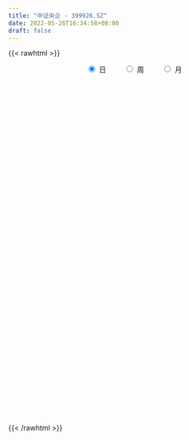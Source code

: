 ```yaml
---
title: "中证央企 - 399926.SZ"
date: 2022-05-26T16:34:58+08:00
draft: false
---
```

{{< rawhtml >}}
    <div style="text-align: center">
        <label style="padding: 1rem;"><input style="margin-right: .5rem" type="radio" name="period" value="D" checked onclick="period_change(this)">日</label>
        <label style="padding: 1rem;"><input style="margin-right: .5rem" type="radio" name="period" value="W" onclick="period_change(this)">周</label>
        <label style="padding: 1rem;"><input style="margin-right: .5rem" type="radio" name="period" value="M" onclick="period_change(this)">月</label>
    </div>
    <div id="chart" style="height: 700px;"></div> 
    <script type="text/javascript">
        const D_v = [262524224.0,255917914.0,270786932.0,260719290.0,312432414.0,366314425.0,449257968.0,411068235.0,290384275.0,252477029.0,273278946.0,300372162.0,263502737.0,265747741.0,258806956.0,221124894.0,232532186.0,277591249.0,316854218.0,310202043.0,364556472.0,369310477.0,312035122.0,313314485.0,268078000.0,458862332.0,413247933.0,434683196.0,390278798.0,371676283.0,355024451.0,336401543.0,269798619.0,230448372.0,220320278.0,257032518.0,241026993.0,246544992.0,256145874.0,289436187.0,263208317.0,260051185.0,203580274.0,218904246.0,170014455.0,170641976.0,161514568.0,166721945.0,120876131.0,147193424.0,224472298.0,257780763.0,200119705.0,191672034.0,199219386.0,193229832.0,227336849.0,205437792.0,151617468.0,156055939.0,158963097.0,159995038.0,204555728.0,183563510.0,195612215.0,188588013.0,220333549.0,227837878.0,145710269.0,114685583.0,158153510.0,117274740.0,82842561.0,141445642.0,103227763.0,118582198.0,133418197.0,86348633.0,106470195.0,114319804.0,96656558.0,89672254.0,105114079.0,64019246.0,67008229.0,63685942.0,94968234.0,93679773.0,155260258.0,118078132.0,117149045.0,132961659.0,163455637.0,153752982.0,130168177.0,206166625.0,141019100.0,137670611.0,135390316.0,129635430.0,119009399.0,93936078.0,92694495.0,85859331.0,70259644.0,128016539.0,255827920.0,183871064.0,225641292.0,171722148.0,134515260.0,135793315.0,124187728.0,99364891.0,140154671.0,116660841.0,91731332.0,112066683.0,108823968.0,88308105.0,93870848.0,104054933.0,133502009.0,116417426.0,95104952.0,133629585.0,128267443.0,96053484.0,71283919.0,79348032.0,73696381.0,75023168.0,66337534.0,86662726.0,74151960.0,68388943.0,105684477.0,109181845.0,117381216.0,97712058.0,118421455.0,86998358.0,82413150.0,103989531.0,70366376.0,72980750.0,67104221.0,76247380.0,109266119.0,97545974.0,26349434.0,114827856.0,107183959.0,79765426.0,74932196.0,86155036.0,82472284.0,69824257.0,90038502.0,96468454.0,80464123.0,66126351.0,59412531.0,91695110.0,91185725.0,67646967.0,75097728.0,59229740.0,61917009.0,58139411.0,66204837.0,55729232.0,49490854.0,77314765.0,88583670.0,89756070.0,65326042.0,94173731.0,81532656.0,92284739.0,117595769.0,80192303.0,91933287.0,82098624.0,117755703.0,120936213.0,142288814.0,87478461.0,101331979.0,81145822.0,56263862.0,54410090.0,77776788.0,67943941.0,85160912.0,79554921.0,129447655.0,147532135.0,109794270.0,83260584.0,87628603.0,58992551.0,71035560.0,64954729.0,77798165.0,82185069.0,83968396.0,106622348.0,89561792.0,83458265.0,71568443.0,78770241.0,67446162.0,123156992.0,79494052.0,71797379.0,67810847.0,55795841.0,111443581.0,69569226.0,52180244.0,46555100.0,44550013.0,44617837.0,51233424.0,40055727.0,63386060.0,62678530.0,55672692.0,77517444.0,66401238.0,48202733.0,51572836.0,52353373.0,44422087.0,40989832.0,45128068.0,52598687.0,40632235.0,40231247.0,42800456.0,37616531.0,35536064.0,41044838.0,38144290.0,39652034.0,83700884.0,69547630.0,53118454.0,59501538.0]
const D_histogram = [0.0,8.4970666667,16.4987891358,20.054713177,22.6899226113,26.9582437116,32.9145786676,33.1819826324,29.436139198,24.7180865899,21.6090222454,14.5111424709,1.2253284495,-3.6760423216,-13.7695145994,-30.8725288426,-34.3025588901,-29.9844957094,-30.5644868187,-42.7583916542,-53.2475171663,-48.5132495893,-52.3121553573,-58.7108735057,-69.4311301467,-70.0424182467,-68.5666034559,-73.0140338885,-62.3526859794,-43.5337728782,-24.277432542,-12.7162578025,-9.0765173657,-3.8045397685,7.0444777696,16.8296049434,24.1630001966,29.9919364887,36.9035310475,38.765737156,25.7792086743,15.2025649425,14.4725731701,11.2321187798,7.398691426,2.9876380273,6.6579143784,7.4474326914,6.9901024246,10.6652966804,21.4039245069,27.6468255355,29.887788288,32.7382121061,33.9303426662,34.3816231034,22.6067272283,16.2252111641,5.6916657126,-6.8002254981,-25.4722633992,-44.9298584622,-56.8903222991,-54.4247392353,-43.2784969659,-32.9820320039,-25.9710221342,-20.4027617921,-18.7308327232,-12.9159216281,-4.9379905362,0.2839110961,3.9351511898,3.9907181292,-0.1966844475,3.658192923,4.5889782433,6.3761821291,10.4247950953,14.0711211185,13.8755108934,14.7566210238,13.2616170659,12.5828777226,9.5580754647,9.1943810699,12.817647934,16.6601684971,22.9437799451,26.5935113933,26.6677799706,29.0433402931,31.4913564612,31.3703962856,31.6460610518,26.4961246974,23.8340472679,22.0893372183,20.3196813531,18.7039498282,14.0466663232,10.7659664304,7.8567733738,3.0071929598,-0.8612669225,2.1888372758,6.9385058921,11.9872772568,16.4848742333,17.6120995597,17.3121830381,14.8688542971,9.91108532,6.6801642887,4.1800517008,0.7979764001,0.0417746253,-0.3924987488,-2.1187263187,-3.5907805404,-3.8619921447,-4.6077072729,-12.9704555951,-17.697927476,-19.2773405486,-15.5515729637,-10.9729835001,-10.1892579851,-9.3863780878,-11.1790364341,-11.0805924183,-11.5136093036,-11.8248501208,-7.5516856785,-5.078816735,-3.6210553269,0.2802889205,3.7492549893,7.961378953,10.6130703034,11.0550182008,9.4241244585,8.3333719828,3.3925836855,0.928079596,-0.3212138459,-2.6097918665,-13.2339873749,-19.1275078409,-19.046085594,-27.193516635,-28.4650644249,-34.1620422829,-35.5288201083,-37.2082823347,-33.5323309924,-33.2846094358,-30.0086672011,-21.7479120152,-16.1035486144,-14.7273756421,-10.8823638562,-6.4946608646,-9.8649030044,-11.1459062584,-14.3206584021,-11.4864692055,-10.2785113792,-5.5347407791,-1.5791991708,3.3526678377,6.3481790082,8.0717977767,13.1607830637,17.9964403687,20.4491512272,21.6856255642,24.5764871863,24.8799304583,25.8455476972,18.2432130198,13.8535044565,7.6170174861,5.7203735263,9.2676390034,11.6469235123,13.441407489,15.1712654023,16.0043252192,14.320051298,10.3675869973,7.8373329245,7.9155399878,7.6677584698,7.3963014113,8.4926037541,10.855974536,14.6363762428,15.6668882374,15.8596102949,13.0802789044,11.1503005505,8.3076003429,4.4362323169,4.7764872703,4.8482019801,4.9428586677,6.5117696717,6.7528885716,4.6718070113,2.018618197,1.7837615301,0.9437020879,1.8617803139,2.7308973529,2.8935963505,0.9952386309,-0.1496686234,-3.6222763598,-6.6820781208,-8.1654305101,-9.3921034402,-9.0583696875,-9.0245280575,-8.9854446342,-8.8494039025,-6.3442241922,-4.4375212682,-2.8778992837,-5.1190127175,-9.224809042,-11.2665362394,-11.8755175182,-11.3276777952,-10.5807790645,-8.5888995124,-7.0598224772,-6.7880346533,-6.0209069285,-4.2600209311,-2.2579151779,-1.5204728645,-0.9893693462,-0.1696485748,0.6859600951,1.5749550043,5.7749638804,8.1766312701,9.6764846655,10.6383096593]
const D_fast = [0.0,10.6213333333,22.7477530864,31.3173554219,39.625045509,50.6329275372,64.8179071601,73.380806783,76.9939981481,78.4554671875,80.7486584043,77.2785642476,64.2990823385,58.478700987,44.9428500594,20.1217036055,8.1160338355,4.9379730889,-3.283139725,-26.1666424741,-49.9676472778,-57.3616920981,-74.2386367054,-95.3150732302,-123.393112408,-141.5150050697,-157.1808411428,-179.8817800476,-184.8086036333,-176.8731337517,-163.686151551,-155.3040412621,-153.9334301667,-149.6125875117,-137.0024505311,-123.0099221215,-109.6357768191,-96.3088564048,-80.1713790841,-68.6177386866,-75.1594649998,-81.935467496,-79.0473159759,-79.4797406712,-81.4634951685,-85.1276390604,-79.7928841147,-77.1415076288,-75.8513122894,-69.5097938635,-53.4201849103,-40.2655774978,-30.5526676733,-19.5176908287,-9.842974602,-0.796288389,-6.9195024571,-9.2447157302,-18.3553447536,-32.5472923388,-57.5873960897,-88.2774557682,-114.4605001799,-125.6011019249,-125.274483897,-123.2235269361,-122.7052725999,-122.2377027057,-125.2484818177,-122.6625511296,-115.9191176717,-110.6262382655,-105.9912103743,-104.9379639026,-109.1745375912,-104.40511199,-102.3270821088,-98.9458326907,-92.2910209507,-85.1269146478,-81.8536471496,-77.2833817633,-75.4629814547,-72.9960013673,-73.6312847591,-71.6963838864,-64.8687050387,-56.8611423514,-44.8415859171,-34.5434766206,-27.8022630506,-18.1658676548,-7.8450123715,-0.1233734757,8.0638065535,9.5379013734,12.8343357609,16.6119600159,19.922224489,22.9824804211,21.8368634969,21.2476552117,20.3026554986,16.2048733245,12.1210967115,15.7184102289,22.2027053182,30.2482959971,38.8671115318,44.3973617482,48.4254909861,49.6993758193,47.2193781722,45.6584982131,44.2033985505,41.0208173498,40.2750592313,39.74266117,37.4867520204,35.1170026636,33.8802930232,31.9826510767,20.3772888557,11.2253351059,4.8265868961,4.66446124,6.4998048287,4.7362158474,3.1925012228,-1.3949162321,-4.0666203209,-7.3780395321,-10.6454928795,-8.2602498568,-7.0570850971,-6.5045875206,-2.5331710432,1.873108773,8.0755774749,13.3805364011,16.5862388488,17.3113762211,18.3039667411,14.2113243652,11.9788401747,10.6492432713,7.7082172841,-6.2244750681,-16.8998724942,-21.5799716458,-36.5257818456,-44.9135957417,-59.1510841704,-69.4000670228,-80.3815998329,-85.0887312387,-93.1621620411,-97.3883866066,-94.5646094245,-92.9461331773,-95.2518041155,-94.1273832937,-91.3633455183,-97.1998134091,-101.2672932278,-108.022209972,-108.0596380767,-109.4213080952,-106.0612226899,-102.5004808744,-96.7304469064,-92.1478909838,-88.4063227712,-80.0271417183,-70.6923743211,-63.1273756558,-56.4694949277,-47.434511509,-40.9110856225,-33.4840814593,-36.5256128818,-37.4519453309,-41.7841779298,-42.250728508,-36.38655328,-31.0955378931,-25.9407020442,-20.4180277802,-15.5838866586,-13.6881477552,-15.0487153066,-15.6196361483,-13.562544088,-11.8933859886,-10.3157676942,-7.096314413,-2.018949997,5.4205457704,10.3677798244,14.5254044557,15.0161427912,15.8737395749,15.1079394531,12.3456295063,13.8800062773,15.1637714822,16.4941428366,19.6909962586,21.6203373014,20.7072074939,18.5586732288,18.7697569445,18.1656230243,19.5491463287,21.1009877059,21.9870857912,20.3375377293,19.1552133192,14.7770364928,10.0467152016,6.5220051848,2.9473063946,1.0164477254,-1.205842659,-3.4131203942,-5.4894306381,-4.5703069758,-3.7729843689,-2.9328372054,-6.4537038185,-12.8657024036,-17.7240636607,-21.3019243191,-23.5860040449,-25.4843000803,-25.6396454063,-25.8755239904,-27.3007448299,-28.0388438371,-27.3429630726,-25.9053361137,-25.5480120165,-25.2642508347,-24.486942207,-23.4598435134,-22.1771098531,-16.5333600069,-12.0875347997,-8.1685602379,-4.5471578292]
const D_slow = [0.0,2.1242666667,6.2489639506,11.2626422449,16.9351228977,23.6746838256,31.9033284925,40.1988241506,47.5578589501,53.7373805976,59.1396361589,62.7674217767,63.073753889,62.1547433086,58.7123646588,50.9942324481,42.4185927256,34.9224687983,27.2813470936,16.5917491801,3.2798698885,-8.8484425088,-21.9264813482,-36.6041997246,-53.9619822613,-71.4725868229,-88.6142376869,-106.867746159,-122.4559176539,-133.3393608735,-139.408719009,-142.5877834596,-144.856912801,-145.8080477431,-144.0469283007,-139.8395270649,-133.7987770157,-126.3007928935,-117.0749101317,-107.3834758427,-100.9386736741,-97.1380324385,-93.5198891459,-90.711859451,-88.8621865945,-88.1152770877,-86.4507984931,-84.5889403202,-82.8414147141,-80.175090544,-74.8241094172,-67.9124030334,-60.4404559613,-52.2559029348,-43.7733172683,-35.1779114924,-29.5262296853,-25.4699268943,-24.0470104662,-25.7470668407,-32.1151326905,-43.3475973061,-57.5701778808,-71.1763626897,-81.9959869311,-90.2414949321,-96.7342504657,-101.8349409137,-106.5176490945,-109.7466295015,-110.9811271356,-110.9101493615,-109.9263615641,-108.9286820318,-108.9778531437,-108.0633049129,-106.9160603521,-105.3220148198,-102.715816046,-99.1980357664,-95.729158043,-92.0400027871,-88.7245985206,-85.5788790899,-83.1893602238,-80.8907649563,-77.6863529728,-73.5213108485,-67.7853658622,-61.1369880139,-54.4700430212,-47.209207948,-39.3363688327,-31.4937697613,-23.5822544983,-16.958223324,-10.999711507,-5.4773772024,-0.3974568641,4.2785305929,7.7901971737,10.4816887813,12.4458821248,13.1976803647,12.9823636341,13.529572953,15.2641994261,18.2610187403,22.3822372986,26.7852621885,31.113307948,34.8305215223,37.3082928523,38.9783339244,40.0233468496,40.2228409497,40.233284606,40.1351599188,39.6054783391,38.707783204,37.7422851678,36.5903583496,33.3477444508,28.9232625818,24.1039274447,20.2160342038,17.4727883287,14.9254738325,12.5788793105,9.784120202,7.0139720974,4.1355697715,1.1793572413,-0.7085641783,-1.9782683621,-2.8835321938,-2.8134599637,-1.8761462163,0.1141985219,2.7674660978,5.531220648,7.8872517626,9.9705947583,10.8187406797,11.0507605787,10.9704571172,10.3180091506,7.0095123069,2.2276353466,-2.5338860518,-9.3322652106,-16.4485313168,-24.9890418875,-33.8712469146,-43.1733174983,-51.5564002463,-59.8775526053,-67.3797194056,-72.8166974094,-76.8425845629,-80.5244284735,-83.2450194375,-84.8686846537,-87.3349104048,-90.1213869694,-93.7015515699,-96.5731688712,-99.142796716,-100.5264819108,-100.9212817035,-100.0831147441,-98.496069992,-96.4781205479,-93.187924782,-88.6888146898,-83.576526883,-78.1551204919,-72.0109986954,-65.7910160808,-59.3296291565,-54.7688259016,-51.3054497874,-49.4011954159,-47.9711020343,-45.6541922835,-42.7424614054,-39.3821095331,-35.5892931826,-31.5882118778,-28.0081990533,-25.4163023039,-23.4569690728,-21.4780840759,-19.5611444584,-17.7120691056,-15.588918167,-12.874924533,-9.2158304724,-5.299108413,-1.3342058393,1.9358638868,4.7234390245,6.8003391102,7.9093971894,9.103519007,10.315569502,11.5512841689,13.1792265869,14.8674487298,16.0354004826,16.5400550319,16.9859954144,17.2219209364,17.6873660148,18.3700903531,19.0934894407,19.3422990984,19.3048819425,18.3993128526,16.7287933224,14.6874356949,12.3394098348,10.0748174129,7.8186853986,5.57232424,3.3599732644,1.7739172163,0.6645368993,-0.0549379216,-1.334691101,-3.6408933615,-6.4575274214,-9.4264068009,-12.2583262497,-14.9035210158,-17.0507458939,-18.8157015132,-20.5127101765,-22.0179369086,-23.0829421414,-23.6474209359,-24.027539152,-24.2748814886,-24.3172936323,-24.1458036085,-23.7520648574,-22.3083238873,-20.2641660698,-17.8450449034,-15.1854674886]
const D_data = [['2015-05-29', 2772.308, 2776.695, 2665.636, 2825.775],['2015-06-01', 2785.83, 2909.841, 2772.896, 2910.428],['2015-06-02', 2916.139, 2959.055, 2892.394, 2959.654],['2015-06-03', 2966.055, 2950.632, 2900.285, 2971.975],['2015-06-04', 2953.837, 2975.083, 2796.034, 2975.692],['2015-06-05', 3019.898, 3037.142, 2957.852, 3047.339],['2015-06-08', 3067.969, 3114.081, 3039.697, 3125.154],['2015-06-09', 3135.288, 3091.366, 3048.444, 3135.288],['2015-06-10', 3046.693, 3063.043, 3015.902, 3101.773],['2015-06-11', 3056.567, 3056.876, 3022.181, 3069.523],['2015-06-12', 3066.414, 3082.477, 3037.912, 3087.723],['2015-06-15', 3089.528, 3027.99, 3019.091, 3106.788],['2015-06-16', 2991.978, 2910.404, 2883.36, 3004.512],['2015-06-17', 2914.658, 2974.104, 2851.755, 2984.152],['2015-06-18', 2961.142, 2869.941, 2867.965, 2980.753],['2015-06-19', 2812.551, 2698.152, 2695.509, 2851.186],['2015-06-23', 2699.895, 2794.306, 2587.803, 2794.798],['2015-06-24', 2812.505, 2873.539, 2791.203, 2875.46],['2015-06-25', 2888.169, 2802.4, 2769.234, 2920.642],['2015-06-26', 2716.515, 2595.813, 2563.991, 2769.317],['2015-06-29', 2660.599, 2518.461, 2402.083, 2665.435],['2015-06-30', 2491.9, 2652.393, 2390.152, 2655.853],['2015-07-01', 2605.671, 2505.254, 2499.84, 2670.917],['2015-07-02', 2500.308, 2396.196, 2342.105, 2510.518],['2015-07-03', 2304.592, 2237.602, 2208.473, 2390.344],['2015-07-06', 2415.748, 2268.57, 2193.771, 2415.748],['2015-07-07', 2188.552, 2229.954, 2138.38, 2244.183],['2015-07-08', 2065.166, 2076.788, 2038.338, 2141.527],['2015-07-09', 2027.748, 2212.285, 1992.431, 2233.257],['2015-07-10', 2221.64, 2333.749, 2202.42, 2373.457],['2015-07-13', 2352.302, 2395.852, 2318.383, 2433.672],['2015-07-14', 2379.844, 2348.029, 2310.34, 2430.931],['2015-07-15', 2310.601, 2260.7, 2222.078, 2336.102],['2015-07-16', 2241.012, 2279.413, 2192.181, 2319.393],['2015-07-17', 2292.47, 2373.68, 2283.225, 2392.292],['2015-07-20', 2379.907, 2405.665, 2361.729, 2427.954],['2015-07-21', 2373.986, 2418.32, 2356.512, 2442.076],['2015-07-22', 2406.881, 2438.367, 2383.59, 2449.475],['2015-07-23', 2438.707, 2496.014, 2433.257, 2506.751],['2015-07-24', 2499.453, 2470.901, 2450.072, 2551.126],['2015-07-27', 2419.475, 2265.62, 2264.837, 2468.352],['2015-07-28', 2173.284, 2234.19, 2141.028, 2298.536],['2015-07-29', 2254.519, 2325.24, 2212.546, 2327.788],['2015-07-30', 2319.109, 2280.161, 2266.906, 2374.175],['2015-07-31', 2254.107, 2248.186, 2225.279, 2297.105],['2015-08-03', 2214.145, 2210.099, 2173.436, 2239.479],['2015-08-04', 2208.009, 2300.8, 2203.623, 2301.223],['2015-08-05', 2302.58, 2270.243, 2255.349, 2325.25],['2015-08-06', 2223.931, 2249.356, 2218.769, 2285.016],['2015-08-07', 2271.947, 2305.344, 2270.752, 2310.461],['2015-08-10', 2348.199, 2434.826, 2344.879, 2442.896],['2015-08-11', 2442.3, 2434.074, 2411.807, 2464.871],['2015-08-12', 2409.846, 2420.883, 2404.846, 2453.995],['2015-08-13', 2408.58, 2459.455, 2379.232, 2459.893],['2015-08-14', 2471.385, 2469.567, 2448.168, 2488.525],['2015-08-17', 2456.865, 2486.548, 2441.535, 2493.935],['2015-08-18', 2486.749, 2320.824, 2318.76, 2490.692],['2015-08-19', 2252.003, 2350.826, 2209.215, 2366.777],['2015-08-20', 2326.998, 2258.134, 2257.779, 2338.239],['2015-08-21', 2222.617, 2167.085, 2153.265, 2260.527],['2015-08-24', 2088.807, 1987.925, 1983.303, 2098.36],['2015-08-25', 1859.877, 1840.906, 1832.124, 1921.759],['2015-08-26', 1845.031, 1801.492, 1763.215, 1913.226],['2015-08-27', 1837.818, 1902.64, 1790.516, 1903.653],['2015-08-28', 1928.858, 1998.208, 1917.235, 2000.9],['2015-08-31', 1990.134, 2002.814, 1930.365, 2004.07],['2015-09-01', 1964.985, 1971.564, 1900.192, 1979.28],['2015-09-02', 1882.08, 1954.806, 1878.732, 1985.26],['2015-09-07', 1948.783, 1895.009, 1888.147, 1992.637],['2015-09-08', 1874.937, 1939.103, 1839.279, 1943.988],['2015-09-09', 1946.169, 1980.716, 1936.633, 1992.83],['2015-09-10', 1950.767, 1964.276, 1942.659, 1993.804],['2015-09-11', 1957.612, 1954.592, 1935.741, 1977.004],['2015-09-14', 1975.816, 1907.131, 1863.243, 1982.298],['2015-09-15', 1861.288, 1828.687, 1818.976, 1882.687],['2015-09-16', 1822.383, 1914.488, 1809.635, 1930.748],['2015-09-17', 1901.879, 1878.78, 1878.78, 1950.132],['2015-09-18', 1885.58, 1886.139, 1869.667, 1902.479],['2015-09-21', 1870.555, 1922.218, 1864.082, 1923.716],['2015-09-22', 1923.617, 1933.481, 1917.766, 1952.789],['2015-09-23', 1901.919, 1891.991, 1882.44, 1919.501],['2015-09-24', 1899.79, 1905.441, 1885.642, 1912.955],['2015-09-25', 1899.163, 1872.334, 1854.233, 1913.407],['2015-09-28', 1867.715, 1874.6, 1837.951, 1877.886],['2015-09-29', 1845.679, 1831.979, 1823.386, 1852.862],['2015-09-30', 1843.77, 1851.955, 1838.008, 1864.549],['2015-10-08', 1918.247, 1908.299, 1904.363, 1926.569],['2015-10-09', 1911.985, 1932.355, 1906.134, 1939.325],['2015-10-12', 1939.77, 1996.26, 1937.173, 2018.586],['2015-10-13', 1981.425, 2000.899, 1976.461, 2005.661],['2015-10-14', 1996.222, 1979.328, 1977.308, 2010.44],['2015-10-15', 1976.442, 2029.947, 1975.396, 2029.947],['2015-10-16', 2044.108, 2062.088, 2029.033, 2064.791],['2015-10-19', 2068.315, 2056.398, 2035.825, 2079.891],['2015-10-20', 2052.421, 2083.175, 2038.009, 2083.465],['2015-10-21', 2084.219, 2022.396, 1987.973, 2103.211],['2015-10-22', 2004.5, 2050.604, 1995.154, 2055.078],['2015-10-23', 2053.962, 2067.417, 2036.759, 2074.996],['2015-10-26', 2088.941, 2074.185, 2058.15, 2094.468],['2015-10-27', 2062.746, 2082.882, 2015.282, 2085.983],['2015-10-28', 2071.115, 2041.748, 2036.906, 2083.21],['2015-10-29', 2048.948, 2048.733, 2034.744, 2066.644],['2015-10-30', 2043.14, 2045.709, 2021.884, 2065.869],['2015-11-02', 2018.196, 2006.522, 2004.283, 2047.167],['2015-11-03', 2010.893, 1997.89, 1989.807, 2020.674],['2015-11-04', 2004.361, 2084.825, 2004.361, 2084.825],['2015-11-05', 2084.646, 2133.025, 2080.331, 2179.531],['2015-11-06', 2126.191, 2173.369, 2121.089, 2177.723],['2015-11-09', 2168.868, 2206.714, 2168.868, 2225.569],['2015-11-10', 2185.879, 2196.943, 2181.179, 2215.242],['2015-11-11', 2194.611, 2199.466, 2172.573, 2202.319],['2015-11-12', 2204.095, 2182.791, 2168.659, 2205.342],['2015-11-13', 2161.646, 2146.291, 2140.383, 2180.711],['2015-11-16', 2113.226, 2157.827, 2111.39, 2157.976],['2015-11-17', 2171.949, 2161.439, 2157.189, 2207.366],['2015-11-18', 2163.282, 2142.149, 2137.485, 2175.616],['2015-11-19', 2144.417, 2169.918, 2134.383, 2170.374],['2015-11-20', 2172.607, 2176.322, 2164.031, 2186.563],['2015-11-23', 2175.517, 2158.949, 2152.269, 2190.659],['2015-11-24', 2155.565, 2156.754, 2125.759, 2157.952],['2015-11-25', 2159.256, 2169.542, 2151.737, 2170.3],['2015-11-26', 2175.389, 2162.74, 2159.371, 2182.97],['2015-11-27', 2153.813, 2040.465, 2026.879, 2156.156],['2015-11-30', 2039.125, 2042.631, 1976.75, 2062.011],['2015-12-01', 2042.29, 2053.907, 2024.711, 2071.185],['2015-12-02', 2051.176, 2115.409, 2038.244, 2116.519],['2015-12-03', 2110.611, 2140.675, 2102.426, 2144.665],['2015-12-04', 2123.76, 2101.47, 2096.173, 2129.004],['2015-12-07', 2102.154, 2100.116, 2085.072, 2108.425],['2015-12-08', 2089.328, 2058.227, 2056.01, 2089.363],['2015-12-09', 2053.128, 2069.591, 2051.357, 2076.202],['2015-12-10', 2066.673, 2053.739, 2050.719, 2088.295],['2015-12-11', 2044.923, 2044.248, 2027.977, 2055.034],['2015-12-14', 2026.978, 2104.719, 2024.243, 2104.877],['2015-12-15', 2099.797, 2095.195, 2086.389, 2108.91],['2015-12-16', 2098.188, 2089.296, 2083.338, 2103.472],['2015-12-17', 2101.758, 2132.725, 2101.758, 2137.785],['2015-12-18', 2140.843, 2148.594, 2139.044, 2169.293],['2015-12-21', 2141.583, 2183.338, 2139.895, 2190.073],['2015-12-22', 2184.656, 2190.076, 2169.462, 2190.521],['2015-12-23', 2189.551, 2180.071, 2179.5, 2209.462],['2015-12-24', 2175.125, 2160.046, 2138.347, 2179.77],['2015-12-25', 2157.838, 2167.84, 2150.793, 2173.886],['2015-12-28', 2170.401, 2109.402, 2109.402, 2174.139],['2015-12-29', 2105.459, 2123.642, 2097.372, 2123.933],['2015-12-30', 2125.23, 2130.612, 2108.234, 2131.196],['2015-12-31', 2127.708, 2108.324, 2108.115, 2135.749],['2016-01-04', 2113.701, 1963.654, 1963.648, 2116.471],['2016-01-05', 1906.219, 1965.78, 1902.653, 1990.002],['2016-01-06', 1968.312, 2009.545, 1965.748, 2010.61],['2016-01-07', 1978.491, 1865.071, 1861.496, 1978.491],['2016-01-08', 1909.733, 1901.495, 1826.71, 1932.055],['2016-01-11', 1869.301, 1798.982, 1798.903, 1894.081],['2016-01-12', 1806.041, 1801.886, 1771.263, 1818.503],['2016-01-13', 1812.409, 1754.97, 1754.783, 1822.263],['2016-01-14', 1708.98, 1792.334, 1705.652, 1794.358],['2016-01-15', 1778.89, 1725.203, 1715.689, 1791.002],['2016-01-18', 1694.892, 1738.208, 1694.223, 1757.302],['2016-01-19', 1736.659, 1801.201, 1728.334, 1805.184],['2016-01-20', 1791.16, 1780.247, 1767.486, 1809.459],['2016-01-21', 1754.482, 1722.17, 1722.17, 1795.382],['2016-01-22', 1740.793, 1745.303, 1704.942, 1757.899],['2016-01-25', 1754.71, 1755.462, 1741.082, 1766.99],['2016-01-26', 1737.183, 1642.099, 1638.9, 1747.312],['2016-01-27', 1649.259, 1634.547, 1572.697, 1655.231],['2016-01-28', 1619.264, 1575.351, 1570.614, 1634.124],['2016-01-29', 1575.074, 1625.793, 1570.999, 1637.59],['2016-02-01', 1622.486, 1593.654, 1572.541, 1625.047],['2016-02-02', 1595.818, 1633.517, 1595.526, 1638.964],['2016-02-03', 1616.11, 1630.001, 1604.428, 1634.991],['2016-02-04', 1635.939, 1652.718, 1635.939, 1661.63],['2016-02-05', 1653.187, 1639.675, 1638.873, 1657.452],['2016-02-15', 1593.143, 1628.407, 1591.239, 1637.004],['2016-02-16', 1637.667, 1684.069, 1637.667, 1687.644],['2016-02-17', 1682.225, 1707.359, 1679.526, 1709.712],['2016-02-18', 1714.543, 1700.412, 1697.561, 1719.547],['2016-02-19', 1696.717, 1700.556, 1687.212, 1707.648],['2016-02-22', 1719.961, 1740.359, 1714.252, 1746.249],['2016-02-23', 1740.103, 1726.622, 1707.899, 1742.295],['2016-02-24', 1720.631, 1749.811, 1716.513, 1749.968],['2016-02-25', 1746.998, 1633.956, 1626.183, 1746.998],['2016-02-26', 1647.155, 1646.998, 1617.186, 1658.945],['2016-02-29', 1641.793, 1596.438, 1567.049, 1642.039],['2016-03-01', 1598.341, 1627.169, 1586.713, 1637.338],['2016-03-02', 1628.737, 1699.227, 1628.002, 1701.239],['2016-03-03', 1700.162, 1702.761, 1695.9, 1715.846],['2016-03-04', 1695.695, 1710.973, 1675.071, 1717.39],['2016-03-07', 1722.251, 1725.87, 1710.23, 1737.031],['2016-03-08', 1724.785, 1729.312, 1667.988, 1729.781],['2016-03-09', 1691.147, 1703.372, 1676.94, 1703.754],['2016-03-10', 1693.567, 1665.742, 1665.102, 1703.097],['2016-03-11', 1652.304, 1669.798, 1647.89, 1673.911],['2016-03-14', 1681.155, 1698.961, 1676.957, 1716.518],['2016-03-15', 1694.388, 1697.744, 1673.464, 1699.009],['2016-03-16', 1694.378, 1699.428, 1691.962, 1706.921],['2016-03-17', 1703.738, 1722.818, 1693.362, 1730.938],['2016-03-18', 1729.812, 1753.833, 1725.893, 1765.878],['2016-03-21', 1768.813, 1796.937, 1765.637, 1805.31],['2016-03-22', 1784.082, 1786.662, 1776.503, 1800.043],['2016-03-23', 1781.211, 1791.673, 1772.786, 1794.372],['2016-03-24', 1777.628, 1759.066, 1759.066, 1784.7],['2016-03-25', 1756.364, 1767.142, 1752.487, 1770.884],['2016-03-28', 1774.4, 1751.387, 1747.12, 1786.169],['2016-03-29', 1751.629, 1726.439, 1718.402, 1754.59],['2016-03-30', 1740.352, 1774.567, 1740.352, 1774.916],['2016-03-31', 1782.412, 1777.573, 1770.671, 1791.136],['2016-04-01', 1774.786, 1783.808, 1752.632, 1783.825],['2016-04-05', 1780.326, 1813.173, 1776.114, 1816.773],['2016-04-06', 1804.586, 1808.774, 1795.031, 1815.746],['2016-04-07', 1814.656, 1781.467, 1781.037, 1816.886],['2016-04-08', 1769.54, 1766.46, 1752.122, 1773.626],['2016-04-11', 1780.643, 1792.859, 1780.643, 1804.188],['2016-04-12', 1791.466, 1785.894, 1773.472, 1793.479],['2016-04-13', 1797.846, 1811.766, 1797.846, 1830.819],['2016-04-14', 1821.528, 1820.424, 1804.896, 1825.87],['2016-04-15', 1823.003, 1819.305, 1812.151, 1827.242],['2016-04-18', 1807.998, 1793.065, 1787.225, 1807.998],['2016-04-19', 1801.496, 1797.35, 1788.422, 1805.517],['2016-04-20', 1802.162, 1756.815, 1717.06, 1804.329],['2016-04-21', 1746.261, 1742.628, 1738.357, 1765.046],['2016-04-22', 1731.685, 1746.337, 1728.241, 1746.61],['2016-04-25', 1740.905, 1737.075, 1722.165, 1741.904],['2016-04-26', 1735.715, 1748.4, 1730.456, 1748.716],['2016-04-27', 1749.059, 1739.651, 1737.63, 1754.394],['2016-04-28', 1741.059, 1733.635, 1716.184, 1743.698],['2016-04-29', 1727.893, 1728.798, 1724.903, 1736.163],['2016-05-03', 1729.09, 1759.928, 1723.205, 1760.16],['2016-05-04', 1754.189, 1760.243, 1750.764, 1768.019],['2016-05-05', 1757.569, 1762.405, 1751.72, 1765.424],['2016-05-06', 1762.202, 1709.598, 1709.598, 1764.853],['2016-05-09', 1700.619, 1662.877, 1657.746, 1700.619],['2016-05-10', 1657.442, 1663.111, 1656.238, 1673.12],['2016-05-11', 1669.088, 1663.444, 1652.824, 1676.012],['2016-05-12', 1647.752, 1666.908, 1632.438, 1669.813],['2016-05-13', 1662.538, 1662.175, 1655.432, 1675.164],['2016-05-16', 1656.578, 1675.231, 1650.373, 1675.231],['2016-05-17', 1674.279, 1670.137, 1663.817, 1680.559],['2016-05-18', 1660.717, 1650.891, 1635.795, 1660.83],['2016-05-19', 1648.31, 1651.736, 1648.028, 1664.333],['2016-05-20', 1643.592, 1663.703, 1639.445, 1663.824],['2016-05-23', 1664.985, 1670.984, 1663.316, 1674.981],['2016-05-24', 1668.303, 1657.643, 1650.987, 1668.407],['2016-05-25', 1666.652, 1654.041, 1650.223, 1671.132],['2016-05-26', 1653.005, 1657.389, 1635.278, 1661.493],['2016-05-27', 1656.308, 1659.132, 1651.666, 1666.44],['2016-05-30', 1655.999, 1661.773, 1645.411, 1667.381],['2016-05-31', 1662.666, 1716.755, 1662.666, 1717.241],['2016-06-01', 1715.76, 1714.695, 1711.984, 1724.725],['2016-06-02', 1712.801, 1718.431, 1707.876, 1718.918],['2016-06-03', 1722.408, 1724.171, 1713.466, 1729.112]]
const W_v = [158121238.0,167788323.0,122900121.0,186941578.0,126728696.0,130636215.0,108601048.0,91732859.0,76968060.0,129191880.0,107037025.0,140777956.0,110822130.0,176238898.0,205060287.0,145719956.0,142895826.0,92799840.0,125335103.0,82362240.0,95610753.0,105805721.0,94314902.0,67489813.0,160572772.0,149574178.0,116907100.0,158505394.0,158794473.0,194648797.0,210719625.0,186371489.0,219794867.0,159106660.0,121834708.0,56506123.0,141939818.0,163249982.0,191552796.0,114647002.0,169042111.0,136519048.0,121651583.0,158239131.0,119306053.0,132576088.0,82471540.0,106860900.0,114903450.0,122483260.0,116660014.0,93578175.0,100269219.0,109346120.0,101078618.0,109197389.0,109590142.0,146956014.0,175176936.0,125734364.0,121478222.0,136277211.0,119307774.0,135699794.0,119257925.0,120929663.0,106228587.0,85836983.0,101331447.0,182366904.0,205853118.0,225147594.0,221060632.0,114746852.0,236566586.0,289121834.0,292382693.0,314891064.0,299643022.0,235079770.0,219059175.0,265773726.0,184191405.0,200198355.0,185993316.0,90127813.0,144646853.0,149019249.0,167030749.0,62119641.0,168599746.0,192163366.0,227893781.0,216244043.0,168139873.0,73100941.0,153879550.0,245948283.0,191918861.0,217791318.0,207090786.0,193242147.0,168104078.0,176660394.0,236002921.0,186577707.0,231906013.0,220242877.0,430126066.0,155554934.0,227904642.0,32254650.0,187901671.0,239252219.0,216262946.0,224010478.0,165953673.0,175048617.0,271843591.0,234606650.0,274047089.0,179143019.0,166040875.0,143163948.0,122211471.0,154068070.0,135510361.0,152145719.0,111800586.0,29354602.0,240810862.0,268823046.0,245351909.0,232467337.0,205765735.0,220046470.0,241653985.0,187135741.0,221849679.0,167054872.0,157751455.0,89560074.0,139227366.0,163404856.0,129033145.0,142789860.0,107978507.0,154211782.0,163277576.0,138704496.0,206158695.0,225703022.0,287973023.0,306901447.0,432160641.0,365708209.0,310144198.0,314325692.0,251223445.0,381513660.0,310807755.0,462885300.0,415991403.0,157502839.0,278033711.0,472686395.0,322678547.0,537567921.0,636174661.0,677191380.0,394920400.0,830134754.0,1292308637.0,1399375807.0,1212194286.0,1344541655.0,765169700.0,1243693692.0,794139045.0,1012191259.0,751923421.0,691328737.0,538871496.0,213203971.0,441543597.0,750975758.0,732779748.0,1258293234.0,1317180896.0,1283160808.0,1151657741.0,1649183383.0,1889815852.0,1466410603.0,1326677035.0,1194581104.0,1124297892.0,1560641968.0,1466170975.0,1676466453.0,1309554490.0,1137179696.0,1627294556.0,2068748542.0,1411993263.0,1290186564.0,1115758477.0,766948044.0,1073264186.0,933677880.0,902689588.0,636759440.0,618666663.0,583022433.0,512232890.0,194713417.0,188648007.0,686904731.0,768777495.0,570665718.0,723834498.0,791859743.0,559978418.0,528559863.0,569472890.0,365689034.0,444069951.0,502926237.0,314440878.0,424236763.0,430508901.0,402921687.0,385038061.0,301220229.0,370471401.0,465779198.0,555012641.0,380630214.0,439884217.0,487208143.0,379941919.0,351210848.0,420664826.0,356799739.0,227012101.0,259254726.0,262952267.0,219580069.0,195142179.0,305520540.0]
const W_histogram = [0.0,-3.1772262108,-7.8595641685,-11.5271657003,-15.6546042281,-14.0658159377,-15.4550286496,-16.7225487224,-16.6760881999,-17.3615794499,-19.9883193818,-17.5461044412,-19.387655311,-12.9684295939,-5.7443450746,-2.5085487109,-2.0471022284,-2.5758514936,-2.9846753934,-4.2054352464,-7.83514661,-10.1167717227,-10.7561999846,-11.9997828129,-8.5484649412,-2.1624328898,2.7428153329,6.9513864563,10.3616197457,15.6401062779,19.4531759332,20.6363574536,18.8890847986,15.1342618028,9.5499010826,7.4064874193,7.9114531692,9.9242723053,10.566954846,12.6327707952,11.4741426412,8.3344413852,6.3393363332,6.3426815055,3.1865650053,2.2258585442,0.0651706603,-2.7461388546,-4.1260607702,-5.7403761795,-7.1777265295,-9.3365306095,-10.3056429546,-8.8067611026,-9.2399889197,-9.7241567488,-10.8977023248,-7.3943376555,-4.6168823475,-6.0602034819,-3.8261614984,-1.3417307896,1.5013750735,1.4193136604,3.380527684,2.655921297,0.3943152808,-0.093917003,-1.7901241337,1.0405879498,6.3113315275,9.7211935714,15.3391047495,20.062015244,21.0069698534,23.5008821965,23.315926188,26.4355702144,27.5748373218,22.2652163755,19.572374576,14.7315880521,8.632020224,6.2827001023,1.1348609651,-2.4432808276,-5.6518469808,-5.770666879,-8.5255124305,-8.5769234395,-6.4425068114,-2.5887932612,-0.2261884627,1.6105300028,-1.113557905,-5.1792986285,-11.0121030307,-17.8296502417,-20.2845377065,-19.4976465283,-19.7681587091,-17.9981010547,-14.8247488598,-11.5388778113,-8.1166864701,-6.2090378841,-3.4533941694,0.0606136458,6.2731225077,8.0989942449,7.0898226693,6.6695336294,8.0656680917,7.5186178301,5.0108968885,4.1213599873,1.5189811485,1.1015828209,3.0429587822,5.5544277888,6.9552628866,6.0989246622,1.4834028274,-0.5196925539,-2.2100354313,-5.9613632428,-8.3544254223,-7.1971698711,-6.8651640792,-5.7043369834,-2.5348234549,-0.623847177,-1.4265309586,-1.8076814262,-3.4854340509,-2.8624227983,-2.5198098812,-1.0325219316,2.3838794836,3.3052132999,1.7187693823,0.2960053825,-1.2539026767,-1.2245670397,-0.3266687499,0.9185018761,1.2547231375,3.0613560513,2.7342574356,3.6124667174,5.4425446982,6.7662330583,7.4628212223,10.4505435108,14.1574127578,16.423183448,17.9291182123,18.4126928686,16.7177331894,19.1449419369,19.9636300558,18.9427452295,18.1768006788,17.1812321959,16.2255457906,13.430075483,8.7715331947,9.7703861082,9.8796382862,9.9428947021,9.2671548176,15.4299308986,27.4669089392,36.2818975439,47.705547732,52.8289459163,56.1110941743,54.6444601329,52.0231935912,44.9122313213,32.0974321868,16.0091237877,8.5543946971,3.3150381062,1.1927586683,-4.8903096345,-6.1614715152,2.5825289081,9.384391656,17.8384957816,26.660243185,42.2415700026,52.9167959702,59.1638584576,48.7620793433,40.9736595448,43.9336791941,38.447847486,47.220908447,50.6356974386,22.9777100522,-4.7628972865,-47.4193784048,-68.0845725608,-77.3151457419,-75.0625073057,-85.9769867772,-86.5154056448,-73.4922616503,-82.2682065748,-95.5334837223,-102.6919380851,-102.6572832646,-102.2368204718,-97.8760559841,-91.4706432028,-77.4795063645,-56.142314883,-39.1305024607,-27.3577930005,-9.8913259086,0.3757837621,9.2359632973,6.1422057842,8.2674056017,5.9885262499,11.3659612623,15.8035432459,14.3569918693,-0.1356836879,-20.0965778849,-29.8593797321,-41.5599611384,-45.2542520496,-40.6341843758,-38.2556455026,-29.8188665582,-24.6696341199,-13.8040666416,-4.4073079366,3.8005173098,8.6535181708,15.6092079345,15.4535253351,14.3508610255,12.5737407564,8.6372601148,6.6579434441,5.6046995528,9.6166862581]
const W_fast = [0.0,-3.9715327635,-10.6187617633,-17.1681547202,-25.2092443051,-27.1369099991,-32.3898798733,-37.8380371267,-41.9605986542,-46.9864847666,-54.610304544,-56.5546157138,-63.2430804113,-60.0659620927,-54.2779638421,-51.669304656,-51.7196337307,-52.8923458692,-54.0473386174,-56.319457282,-61.9079552981,-66.7187733415,-70.0472515995,-74.290780131,-72.9765784946,-67.1311546656,-61.5402026097,-55.5937848723,-49.5931466465,-40.4046335448,-31.7282699062,-25.3859990223,-22.4110004777,-22.3822580228,-25.5791434724,-25.8709352808,-23.3881062386,-18.8942190262,-15.609797774,-10.385789126,-8.6758816197,-9.7319725294,-10.1422434982,-8.5532279495,-10.9127031983,-11.3169450234,-13.4613402423,-16.9591844708,-19.370621579,-22.4200310332,-25.6518130154,-30.1447497478,-33.6902728316,-34.3930812553,-37.1363063023,-40.0515133186,-43.9494844758,-42.2947042204,-40.6714694993,-43.6298415041,-42.3523398952,-40.2033418838,-36.9848922523,-36.7121252503,-33.9057793058,-33.9664053685,-36.1294325645,-36.6411440991,-38.7848822632,-35.6940231922,-28.8454467327,-23.0052862959,-13.5525989304,-3.8141846249,2.3825124478,10.7516453401,16.3956708786,26.1242074586,34.1571838964,34.413867044,36.6141188885,35.4562293776,31.5146666055,30.7360215094,25.8718976134,21.6829356139,17.0614077155,15.4999210975,10.6136974384,8.4180555695,8.9418454947,12.1483607297,14.4544184125,16.6937693788,13.6912919947,8.3307266141,-0.2551035458,-11.5300633173,-19.0560852087,-23.1436056626,-28.3561575206,-31.0856251299,-31.61846015,-31.2173085543,-29.8242888306,-29.4688997156,-27.5766045433,-24.0474433167,-16.2666538278,-12.4160335294,-11.6527494377,-10.4056550702,-6.993103585,-5.660499389,-6.9154961085,-6.7746930129,-8.9973265646,-9.139329187,-6.4372135301,-2.5371375763,0.6025132431,1.2709061843,-2.9737649437,-5.1067834634,-7.3496351986,-12.5913038208,-17.0729723559,-17.7150092725,-19.0992945004,-19.3645516504,-16.8287439856,-15.073729502,-16.2330460233,-17.0661168474,-19.6152279849,-19.7078224318,-19.995161985,-18.7660045183,-14.7536332322,-13.0059960909,-14.1627476629,-15.5115103172,-17.3748940455,-17.6517001684,-16.8354690661,-15.360672971,-14.7107709253,-12.1387989986,-11.7823332555,-10.0010072943,-6.810293139,-3.7950465144,-1.2327530447,4.3676051215,11.613827558,17.9853941101,23.9736084275,29.0603563009,31.5448299191,38.7582741508,44.5678697836,48.2826712648,52.0609268838,55.3606664498,58.4613664922,59.0234150554,56.5577560658,59.9992055062,62.5783672558,65.1273473473,66.7683961671,76.7886549728,95.6923602482,113.5778232389,136.92786036,155.2584950234,172.5684168249,184.7628978167,195.1474296728,199.2645252333,194.4740841455,182.3880566933,177.071926277,172.6613292127,170.8372394419,163.5315937304,160.7200639709,170.1096966212,179.2576572831,192.1713853541,207.6581935538,233.799912872,257.7043378322,278.742364934,280.5311056555,282.9861007433,296.929540191,301.0556703544,321.6339584272,337.7076717784,315.7941119051,286.8627802448,232.3514545253,194.665117229,166.1057576125,149.5927692223,117.1840430564,95.0167727777,89.6668513596,60.3238547914,23.1752067134,-9.6562321708,-35.2858981663,-60.4246404915,-80.5328899999,-96.9951380193,-102.3738777721,-95.0722650113,-87.8430782043,-82.9098169941,-67.9161813794,-57.5551257681,-46.3859554087,-47.9441614756,-43.7521102577,-44.533858047,-36.314932719,-27.926464924,-25.7837683332,-40.3103648125,-65.2954034807,-82.5230502608,-104.6136219517,-119.6214758753,-125.1599542955,-132.345326798,-131.3632644932,-132.3814405849,-124.9668897669,-116.671958046,-107.5140034722,-100.4976230685,-89.6396313212,-85.9319325868,-83.44688164,-82.08056672,-83.8577323329,-84.1725631426,-83.8246321458,-77.4084738759]
const W_slow = [0.0,-0.7943065527,-2.7591975948,-5.6409890199,-9.5546400769,-13.0710940614,-16.9348512238,-21.1154884044,-25.2845104543,-29.6249053168,-34.6219851622,-39.0085112725,-43.8554251003,-47.0975324988,-48.5336187674,-49.1607559451,-49.6725315023,-50.3164943756,-51.062663224,-52.1140220356,-54.0728086881,-56.6020016188,-59.2910516149,-62.2909973181,-64.4281135534,-64.9687217759,-64.2830179426,-62.5451713286,-59.9547663922,-56.0447398227,-51.1814458394,-46.022356476,-41.3000852763,-37.5165198256,-35.129044555,-33.2774227002,-31.2995594079,-28.8184913315,-26.17675262,-23.0185599212,-20.1500242609,-18.0664139146,-16.4815798313,-14.895909455,-14.0992682036,-13.5428035676,-13.5265109025,-14.2130456162,-15.2445608087,-16.6796548536,-18.474086486,-20.8082191384,-23.384629877,-25.5863201527,-27.8963173826,-30.3273565698,-33.051782151,-34.9003665649,-36.0545871517,-37.5696380222,-38.5261783968,-38.8616110942,-38.4862673258,-38.1314389107,-37.2863069897,-36.6223266655,-36.5237478453,-36.547227096,-36.9947581295,-36.734611142,-35.1567782601,-32.7264798673,-28.8917036799,-23.8761998689,-18.6244574056,-12.7492368564,-6.9202553094,-0.3113627558,6.5823465746,12.1486506685,17.0417443125,20.7246413255,22.8826463815,24.4533214071,24.7370366484,24.1262164415,22.7132546963,21.2705879765,19.1392098689,16.994979009,15.3843523062,14.7371539909,14.6806068752,15.0832393759,14.8048498997,13.5100252426,10.7569994849,6.2995869244,1.2284524978,-3.6459591343,-8.5879988115,-13.0875240752,-16.7937112902,-19.678430743,-21.7076023605,-23.2598618315,-24.1232103739,-24.1080569625,-22.5397763355,-20.5150277743,-18.742572107,-17.0751886996,-15.0587716767,-13.1791172192,-11.926392997,-10.8960530002,-10.5163077131,-10.2409120079,-9.4801723123,-8.0915653651,-6.3527496435,-4.8280184779,-4.4571677711,-4.5870909095,-5.1395997674,-6.629940578,-8.7185469336,-10.5178394014,-12.2341304212,-13.660214667,-14.2939205308,-14.449882325,-14.8065150647,-15.2584354212,-16.1297939339,-16.8453996335,-17.4753521038,-17.7334825867,-17.1375127158,-16.3112093908,-15.8815170452,-15.8075156996,-16.1209913688,-16.4271331287,-16.5088003162,-16.2791748472,-15.9654940628,-15.20015505,-14.5165906911,-13.6134740117,-12.2528378372,-10.5612795726,-8.695574267,-6.0829383893,-2.5435851999,1.5622106621,6.0444902152,10.6476634324,14.8270967297,19.6133322139,24.6042397279,29.3399260353,33.884126205,38.1794342539,42.2358207016,45.5933395723,47.786222871,50.2288193981,52.6987289696,55.1844526451,57.5012413495,61.3587240742,68.225451309,77.295925695,89.222312628,102.4295491071,116.4573226506,130.1184376839,143.1242360816,154.352293912,162.3766519587,166.3789329056,168.5175315799,169.3462911065,169.6444807735,168.4219033649,166.8815354861,167.5271677131,169.8732656271,174.3328895725,180.9979503688,191.5583428694,204.787541862,219.5785064764,231.7690263122,242.0124411984,252.9958609969,262.6078228684,274.4130499802,287.0719743398,292.8164018529,291.6256775313,279.7708329301,262.7496897899,243.4209033544,224.655276528,203.1610298337,181.5321784225,163.1591130099,142.5920613662,118.7086904356,93.0357059144,67.3713850982,41.8121799803,17.3431659843,-5.5244948164,-24.8943714076,-38.9299501283,-48.7125757435,-55.5520239936,-58.0248554708,-57.9309095303,-55.6219187059,-54.0863672599,-52.0195158595,-50.522384297,-47.6808939814,-43.7300081699,-40.1407602026,-40.1746811245,-45.1988255958,-52.6636705288,-63.0536608134,-74.3672238258,-84.5257699197,-94.0896812954,-101.5443979349,-107.7118064649,-111.1628231253,-112.2646501095,-111.314520782,-109.1511412393,-105.2488392557,-101.3854579219,-97.7977426655,-94.6543074764,-92.4949924477,-90.8305065867,-89.4293316985,-87.025160134]
const W_data = [['2011-07-22', 1559.131, 1526.712, 1522.282, 1561.439],['2011-07-29', 1517.879, 1476.926, 1465.784, 1518.985],['2011-08-05', 1475.019, 1432.037, 1419.443, 1484.907],['2011-08-12', 1416.501, 1413.704, 1323.541, 1425.496],['2011-08-19', 1417.113, 1374.775, 1362.845, 1437.303],['2011-08-26', 1375.293, 1425.984, 1359.791, 1428.445],['2011-09-02', 1415.957, 1375.19, 1369.109, 1427.005],['2011-09-09', 1364.281, 1353.858, 1333.437, 1372.421],['2011-09-16', 1337.128, 1350.282, 1322.515, 1361.253],['2011-09-23', 1342.914, 1321.774, 1302.352, 1370.922],['2011-09-30', 1313.212, 1268.853, 1264.03, 1327.275],['2011-10-14', 1272.177, 1311.555, 1247.394, 1318.768],['2011-10-21', 1313.75, 1238.727, 1237.959, 1325.528],['2011-10-28', 1241.537, 1335.21, 1232.723, 1344.61],['2011-11-04', 1332.743, 1367.982, 1313.179, 1373.8],['2011-11-11', 1362.692, 1336.083, 1331.037, 1370.486],['2011-11-18', 1346.653, 1302.45, 1299.416, 1369.244],['2011-11-25', 1302.137, 1280.855, 1276.01, 1305.377],['2011-12-02', 1283.643, 1270.338, 1247.884, 1309.399],['2011-12-09', 1270.804, 1245.478, 1238.372, 1270.852],['2011-12-16', 1243.066, 1189.692, 1160.959, 1245.883],['2011-12-23', 1181.419, 1175.428, 1141.709, 1202.662],['2011-12-30', 1169.567, 1171.421, 1133.629, 1182.858],['2012-01-06', 1178.021, 1140.909, 1123.205, 1182.536],['2012-01-13', 1141.201, 1188.448, 1131.993, 1224.766],['2012-01-20', 1180.543, 1238.392, 1158.676, 1240.394],['2012-02-03', 1240.191, 1241.478, 1200.846, 1244.535],['2012-02-10', 1243.229, 1252.318, 1210.356, 1263.848],['2012-02-17', 1239.346, 1261.196, 1234.712, 1269.503],['2012-02-24', 1276.931, 1310.361, 1253.904, 1310.361],['2012-03-02', 1314.677, 1323.109, 1293.855, 1329.98],['2012-03-09', 1326.899, 1312.867, 1285.06, 1331.058],['2012-03-16', 1312.194, 1284.244, 1263.009, 1330.422],['2012-03-23', 1282.456, 1252.184, 1248.025, 1288.124],['2012-03-30', 1252.098, 1208.629, 1193.626, 1259.877],['2012-04-06', 1205.988, 1232.715, 1202.366, 1236.616],['2012-04-13', 1228.708, 1263.009, 1205.665, 1269.232],['2012-04-20', 1255.148, 1291.617, 1245.451, 1291.643],['2012-04-27', 1289.873, 1285.954, 1260.176, 1298.976],['2012-05-04', 1300.069, 1316.953, 1292.066, 1317.347],['2012-05-11', 1310.134, 1285.597, 1285.319, 1317.619],['2012-05-18', 1293.652, 1254.325, 1251.183, 1294.772],['2012-05-25', 1254.44, 1258.164, 1248.76, 1279.444],['2012-06-01', 1253.908, 1280.664, 1245.795, 1297.35],['2012-06-08', 1264.669, 1234.258, 1232.159, 1267.623],['2012-06-15', 1235.443, 1250.805, 1232.784, 1258.678],['2012-06-21', 1254.974, 1226.277, 1221.52, 1261.072],['2012-06-29', 1220.734, 1201.567, 1181.607, 1220.734],['2012-07-06', 1206.04, 1203.269, 1180.362, 1213.641],['2012-07-13', 1194.713, 1185.959, 1163.444, 1200.904],['2012-07-20', 1187.316, 1172.193, 1154.963, 1189.033],['2012-07-27', 1163.981, 1143.947, 1139.821, 1165.451],['2012-08-03', 1144.414, 1139.322, 1124.344, 1149.87],['2012-08-10', 1137.069, 1160.521, 1136.039, 1164.855],['2012-08-17', 1158.049, 1128.122, 1119.792, 1158.049],['2012-08-24', 1120.427, 1113.215, 1112.228, 1133.714],['2012-08-31', 1110.398, 1087.261, 1079.054, 1110.398],['2012-09-07', 1085.906, 1140.01, 1079.975, 1150.938],['2012-09-14', 1140.158, 1138.064, 1129.453, 1146.815],['2012-09-21', 1136.299, 1079.226, 1074.686, 1137.546],['2012-09-28', 1073.761, 1118.063, 1067.04, 1120.077],['2012-10-12', 1117.411, 1126.405, 1103.805, 1139.029],['2012-10-19', 1126.759, 1139.901, 1113.329, 1143.795],['2012-10-26', 1134.671, 1106.427, 1101.066, 1146.853],['2012-11-02', 1103.909, 1133.683, 1095.514, 1134.931],['2012-11-09', 1132.429, 1100.517, 1097.109, 1138.96],['2012-11-16', 1100.878, 1069.145, 1062.175, 1108.378],['2012-11-23', 1068.271, 1078.813, 1059.731, 1082.788],['2012-11-30', 1076.233, 1051.731, 1037.299, 1078.911],['2012-12-07', 1050.666, 1105.991, 1041.637, 1108.205],['2012-12-14', 1110.223, 1156.387, 1104.251, 1157.427],['2012-12-21', 1157.392, 1158.214, 1149.218, 1179.333],['2012-12-28', 1157.834, 1216.065, 1157.16, 1216.957],['2013-01-04', 1217.381, 1243.368, 1217.381, 1255.964],['2013-01-11', 1240.739, 1224.858, 1220.693, 1252.647],['2013-01-18', 1221.413, 1269.251, 1221.021, 1278.917],['2013-01-25', 1277.539, 1259.342, 1258.026, 1305.641],['2013-02-01', 1261.97, 1328.206, 1261.91, 1328.832],['2013-02-08', 1330.286, 1337.089, 1314.116, 1343.799],['2013-02-22', 1343.366, 1266.291, 1262.579, 1345.15],['2013-03-01', 1270.706, 1296.268, 1248.767, 1302.472],['2013-03-08', 1274.323, 1265.374, 1235.4, 1289.891],['2013-03-15', 1262.662, 1232.401, 1217.44, 1276.29],['2013-03-22', 1227.117, 1265.854, 1209.827, 1268.238],['2013-03-29', 1270.185, 1216.917, 1212.361, 1274.89],['2013-04-03', 1213.02, 1215.874, 1210.979, 1233.487],['2013-04-12', 1195.933, 1202.179, 1187.492, 1225.517],['2013-04-19', 1199.158, 1230.432, 1180.669, 1234.062],['2013-04-26', 1225.422, 1186.73, 1184.439, 1231.111],['2013-05-03', 1182.694, 1208.712, 1178.669, 1219.957],['2013-05-10', 1212.64, 1238.045, 1212.347, 1241.379],['2013-05-17', 1239.347, 1274.374, 1218.711, 1277.218],['2013-05-24', 1276.936, 1273.525, 1261.042, 1290.672],['2013-05-31', 1271.252, 1281.013, 1268.477, 1302.197],['2013-06-07', 1281.593, 1223.766, 1219.279, 1290.608],['2013-06-14', 1206.794, 1188.012, 1167.224, 1206.794],['2013-06-21', 1190.454, 1134.221, 1113.664, 1192.644],['2013-06-28', 1131.344, 1077.17, 999.11, 1131.344],['2013-07-05', 1071.176, 1091.915, 1061.5, 1102.778],['2013-07-12', 1077.09, 1111.869, 1053.982, 1146.984],['2013-07-19', 1117.914, 1083.365, 1082.934, 1138.312],['2013-07-26', 1075.076, 1096.293, 1070.849, 1121.881],['2013-08-02', 1088.17, 1111.98, 1068.445, 1124.122],['2013-08-09', 1111.901, 1117.725, 1106.388, 1136.456],['2013-08-16', 1122.02, 1126.788, 1120.727, 1189.824],['2013-08-23', 1118.605, 1113.301, 1097.528, 1143.423],['2013-08-30', 1115.703, 1129.322, 1112.892, 1143.112],['2013-09-06', 1130.891, 1151.038, 1120.26, 1152.663],['2013-09-13', 1156.883, 1210.479, 1156.45, 1228.501],['2013-09-18', 1216.845, 1180.007, 1168.271, 1218.426],['2013-09-27', 1183.84, 1149.983, 1144.025, 1193.209],['2013-09-30', 1154.463, 1156.455, 1151.398, 1159.062],['2013-10-11', 1155.124, 1185.499, 1149.315, 1186.602],['2013-10-18', 1188.105, 1167.689, 1159.779, 1192.578],['2013-10-25', 1169.842, 1138.06, 1133.405, 1186.204],['2013-11-01', 1139.371, 1151.163, 1113.079, 1154.316],['2013-11-08', 1155.921, 1120.95, 1119.461, 1158.136],['2013-11-15', 1119.913, 1139.714, 1104.216, 1150.58],['2013-11-22', 1146.233, 1173.676, 1143.78, 1186.21],['2013-11-29', 1171.032, 1195.108, 1164.379, 1200.871],['2013-12-06', 1185.407, 1195.799, 1168.186, 1212.981],['2013-12-13', 1198.711, 1173.428, 1166.049, 1203.176],['2013-12-20', 1174.513, 1113.835, 1113.433, 1176.402],['2013-12-27', 1117.597, 1128.36, 1106.778, 1132.835],['2014-01-03', 1132.921, 1120.464, 1116.581, 1140.435],['2014-01-10', 1117.888, 1075.734, 1073.257, 1117.888],['2014-01-17', 1076.571, 1069.235, 1067.299, 1088.466],['2014-01-24', 1067.285, 1102.764, 1058.487, 1108.621],['2014-01-30', 1097.277, 1089.186, 1084.3, 1098.192],['2014-02-07', 1083.182, 1096.728, 1079.563, 1096.78],['2014-02-14', 1100.429, 1128.355, 1100.429, 1134.139],['2014-02-21', 1133.992, 1123.046, 1115.524, 1151.583],['2014-02-28', 1115.878, 1089.123, 1065.124, 1115.878],['2014-03-07', 1088.432, 1087.747, 1073.117, 1100.024],['2014-03-14', 1079.209, 1061.536, 1046.141, 1079.209],['2014-03-21', 1065.019, 1082.609, 1047.995, 1085.246],['2014-03-28', 1084.303, 1077.101, 1073.874, 1101.074],['2014-04-04', 1078.436, 1092.475, 1069.124, 1097.124],['2014-04-11', 1089.563, 1128.02, 1088.64, 1139.947],['2014-04-18', 1126.94, 1108.413, 1099.342, 1130.345],['2014-04-25', 1102.087, 1074.89, 1074.806, 1110.406],['2014-04-30', 1074.111, 1067.32, 1052.751, 1075.271],['2014-05-09', 1065.783, 1054.992, 1048.819, 1074.609],['2014-05-16', 1062.032, 1067.341, 1058.69, 1083.607],['2014-05-23', 1067.191, 1077.77, 1050.865, 1079.887],['2014-05-30', 1083.27, 1085.836, 1076.664, 1094.132],['2014-06-06', 1085.574, 1077.304, 1068.189, 1091.889],['2014-06-13', 1074.298, 1101.061, 1073.251, 1102.848],['2014-06-20', 1101.242, 1078.535, 1069.753, 1110.338],['2014-06-27', 1079.281, 1095.681, 1077.798, 1099.665],['2014-07-04', 1096.663, 1116.755, 1096.579, 1119.011],['2014-07-11', 1117.638, 1122.243, 1109.852, 1132.509],['2014-07-18', 1122.849, 1124.207, 1114.429, 1138.806],['2014-07-25', 1123.303, 1169.07, 1120.127, 1169.164],['2014-08-01', 1174.047, 1205.527, 1174.047, 1226.562],['2014-08-08', 1209.318, 1215.89, 1208.237, 1233.596],['2014-08-15', 1218.406, 1230.948, 1215.614, 1235.24],['2014-08-22', 1233.509, 1239.326, 1220.772, 1243.206],['2014-08-29', 1239.678, 1224.663, 1208.643, 1240.003],['2014-09-05', 1227.976, 1295.194, 1227.892, 1295.658],['2014-09-12', 1295.641, 1302.712, 1282.7, 1306.602],['2014-09-19', 1301.985, 1298.588, 1268.995, 1311.102],['2014-09-26', 1294.415, 1316.364, 1272.136, 1331.195],['2014-09-30', 1320.527, 1328.058, 1317.223, 1329.483],['2014-10-10', 1334.14, 1342.428, 1326.577, 1348.769],['2014-10-17', 1337.742, 1327.372, 1306.877, 1354.394],['2014-10-24', 1330.055, 1299.375, 1296.306, 1338.545],['2014-10-31', 1294.004, 1374.812, 1284.708, 1376.632],['2014-11-07', 1377.659, 1381.915, 1369.682, 1404.371],['2014-11-14', 1392.588, 1397.477, 1384.278, 1424.777],['2014-11-21', 1410.176, 1402.318, 1371.272, 1411.607],['2014-11-28', 1419.097, 1521.35, 1413.248, 1521.418],['2014-12-05', 1526.999, 1670.878, 1509.461, 1694.922],['2014-12-12', 1664.071, 1723.094, 1631.94, 1803.039],['2014-12-19', 1705.816, 1856.368, 1691.803, 1863.518],['2014-12-26', 1873.389, 1876.386, 1737.406, 1902.474],['2014-12-31', 1902.233, 1935.525, 1863.776, 1939.96],['2015-01-09', 1952.364, 1943.036, 1936.995, 2016.752],['2015-01-16', 1926.522, 1979.841, 1878.57, 1992.919],['2015-01-23', 1860.881, 1957.339, 1814.698, 1984.135],['2015-01-30', 1959.46, 1885.318, 1884.834, 1976.586],['2015-02-06', 1846.622, 1808.642, 1795.594, 1918.175],['2015-02-13', 1801.795, 1886.758, 1793.203, 1905.882],['2015-02-17', 1885.137, 1908.976, 1879.878, 1914.858],['2015-02-27', 1913.33, 1954.094, 1878.726, 1965.335],['2015-03-06', 1969.664, 1904.833, 1889.184, 1971.118],['2015-03-13', 1890.102, 1964.702, 1875.414, 1976.298],['2015-03-20', 1975.281, 2132.981, 1966.228, 2142.353],['2015-03-27', 2148.973, 2179.739, 2121.132, 2193.016],['2015-04-03', 2192.942, 2277.384, 2192.942, 2280.732],['2015-04-10', 2300.657, 2372.144, 2288.756, 2375.603],['2015-04-17', 2398.912, 2577.412, 2387.72, 2597.756],['2015-04-24', 2602.454, 2653.722, 2536.09, 2680.144],['2015-04-30', 2692.238, 2719.488, 2678.282, 2787.182],['2015-05-08', 2721.613, 2575.108, 2502.975, 2769.536],['2015-05-15', 2592.189, 2628.391, 2564.1, 2705.867],['2015-05-22', 2607.116, 2819.497, 2594.765, 2819.835],['2015-05-29', 2819.209, 2776.695, 2665.636, 3001.047],['2015-06-05', 2785.83, 3037.142, 2772.896, 3047.339],['2015-06-12', 3067.969, 3082.477, 3015.902, 3135.288],['2015-06-19', 3089.528, 2698.152, 2695.509, 3106.788],['2015-06-26', 2699.895, 2595.813, 2563.991, 2920.642],['2015-07-03', 2660.599, 2237.602, 2208.473, 2670.917],['2015-07-10', 2415.748, 2333.749, 1992.431, 2415.748],['2015-07-17', 2352.302, 2373.68, 2192.181, 2433.672],['2015-07-24', 2379.907, 2470.901, 2356.512, 2551.126],['2015-07-31', 2419.475, 2248.186, 2141.028, 2468.352],['2015-08-07', 2214.145, 2305.344, 2173.436, 2325.25],['2015-08-14', 2348.199, 2469.567, 2344.879, 2488.525],['2015-08-21', 2456.865, 2167.085, 2153.265, 2493.935],['2015-08-28', 2088.807, 1998.208, 1763.215, 2098.36],['2015-09-02', 1990.134, 1954.806, 1878.732, 2004.07],['2015-09-11', 1948.783, 1954.592, 1839.279, 1993.804],['2015-09-18', 1975.816, 1886.139, 1809.635, 1982.298],['2015-09-25', 1870.555, 1872.334, 1854.233, 1952.789],['2015-09-30', 1867.715, 1851.955, 1823.386, 1877.886],['2015-10-09', 1918.247, 1932.355, 1904.363, 1939.325],['2015-10-16', 1939.77, 2062.088, 1937.173, 2064.791],['2015-10-23', 2068.315, 2067.417, 1987.973, 2103.211],['2015-10-30', 2088.941, 2045.709, 2015.282, 2094.468],['2015-11-06', 2018.196, 2173.369, 1989.807, 2179.531],['2015-11-13', 2168.868, 2146.291, 2140.383, 2225.569],['2015-11-20', 2113.226, 2176.322, 2111.39, 2207.366],['2015-11-27', 2175.517, 2040.465, 2026.879, 2190.659],['2015-12-04', 2039.125, 2101.47, 1976.75, 2144.665],['2015-12-11', 2102.154, 2044.248, 2027.977, 2108.425],['2015-12-18', 2026.978, 2148.594, 2024.243, 2169.293],['2015-12-25', 2141.583, 2167.84, 2138.347, 2209.462],['2015-12-31', 2170.401, 2108.324, 2097.372, 2174.139],['2016-01-08', 2113.701, 1901.495, 1826.71, 2116.471],['2016-01-15', 1869.301, 1725.203, 1705.652, 1894.081],['2016-01-22', 1694.892, 1745.303, 1694.223, 1809.459],['2016-01-29', 1754.71, 1625.793, 1570.614, 1766.99],['2016-02-05', 1622.486, 1639.675, 1572.541, 1661.63],['2016-02-19', 1593.143, 1700.556, 1591.239, 1719.547],['2016-02-26', 1719.961, 1646.998, 1617.186, 1749.968],['2016-03-04', 1641.793, 1710.973, 1567.049, 1717.39],['2016-03-11', 1722.251, 1669.798, 1647.89, 1737.031],['2016-03-18', 1681.155, 1753.833, 1673.464, 1765.878],['2016-03-25', 1768.813, 1767.142, 1752.487, 1805.31],['2016-04-01', 1774.4, 1783.808, 1718.402, 1791.136],['2016-04-08', 1780.326, 1766.46, 1752.122, 1816.886],['2016-04-15', 1780.643, 1819.305, 1773.472, 1830.819],['2016-04-22', 1807.998, 1746.337, 1717.06, 1807.998],['2016-04-29', 1740.905, 1728.798, 1716.184, 1754.394],['2016-05-06', 1729.09, 1709.598, 1709.598, 1768.019],['2016-05-13', 1700.619, 1662.175, 1632.438, 1700.619],['2016-05-20', 1656.578, 1663.703, 1635.795, 1680.559],['2016-05-27', 1664.985, 1659.132, 1635.278, 1674.981],['2016-06-03', 1655.999, 1724.171, 1645.411, 1729.112]]
const M_v = [538670703.9799998999,1319774090.2700002193,1157535069.0900001526,1269658593.0,948060327.0,1244793407.0,1766447007.0,1223710311.0,1004691468.0,713428455.0,1351069049.0,1136201611.0,994313040.0,452197250.0,790234578.0,903421175.0,695688148.0,506076002.0,747869006.0,978469588.0,854747177.0,1376897905.0,1485660262.0,941407812.0,830231539.0,790636487.0,1218302867.0,940385968.0,652891597.0,630905079.0,756941003.0,638226862.0,442510620.0,459190434.0,620612334.0,437940844.0,420969236.0,728159759.0,755190881.0,553248719.0,675335708.0,465977748.0,486392613.0,490713774.0,569345536.0,452360084.0,472509300.0,886507771.0,1134290281.0,769790079.0,881487915.0,550824664.0,867020577.0,641068647.0,903924828.0,905369397.0,1066083169.0,832894818.0,881985027.0,826877249.0,611253889.0,784340419.0,936276922.0,787008426.0,574455227.0,605155173.0,1332108449.0,1327207111.0,1728700957.0,1610966574.0,2538421195.0,6013590085.0,3801947417.0,1884947801.0,4671258554.0,6828199469.0,5206197999.0,6323238563.0,6780114453.0,3865167711.0,2356806830.0,2214995951.0,2720649948.0,2080181564.0,1642705412.0,1229404115.0,2066775451.0,1439655910.0,1060282159.0,182167622.0]
const M_histogram = [0.0,2.5708307692,14.8271829586,24.6977371017,33.7124987774,50.2914337957,77.2748468313,59.6151284892,48.1535577587,45.9958848337,47.9519133081,48.5137248403,34.5799077703,25.4066878952,19.3691890409,5.0284299364,-15.6150608815,-34.874218643,-36.2048466321,-35.656885498,-33.8450935074,-19.9275297487,-18.2046034839,-16.8526402082,-15.732657188,-10.552114675,-8.351352225,-8.6027326842,-15.6369617287,-18.1307990495,-22.2094095179,-29.3076967164,-40.7636518317,-41.9961723205,-45.7877157931,-51.3534862854,-49.2371740947,-40.0685571027,-37.8306428192,-29.2622456424,-22.310915346,-21.5366313711,-24.0171294781,-26.6290474977,-24.3745616745,-21.8968634421,-21.9951624369,-8.1916567551,6.0851556211,14.6216226996,14.6697220919,12.6279636566,17.2979581051,6.8648100184,1.0909562878,0.6946834744,2.6771009027,3.5422057718,7.653604495,6.7251742375,3.1278978308,1.1867736029,-0.5562675872,-1.5878625087,-0.4858089526,2.0528802925,11.1446956493,17.1077707939,26.9627067761,35.0642239457,47.930100563,80.0784605658,92.809148068,100.0835372265,116.0051274509,150.9618916707,167.5438031953,159.7741152682,118.9215757351,69.3403356707,22.7608039588,2.4449810158,-12.9112000853,-19.9355455809,-56.3103679231,-80.1256959088,-81.204934578,-82.4642940767,-81.2384288816,-77.0921481419]
const M_fast = [0.0,3.2135384615,19.1766863905,35.2216748091,52.6645611791,81.8163546464,128.1184793898,125.36254317,125.9393618791,135.2806601626,149.224666964,161.9149097062,156.6260695788,153.8045216776,152.6093200834,139.5256684631,114.9784124248,87.0007000025,76.6188603554,68.252600115,61.6031187287,70.5388000503,67.7105754441,64.8493786678,62.036197391,64.5787112352,64.691635629,62.2895719987,51.346102522,44.3195654389,34.688602591,20.2633912134,-1.3834768598,-13.1150404287,-28.3535128496,-46.7576549133,-56.9506362462,-57.7991585299,-65.0189049513,-63.7660691851,-62.3924677251,-67.002341593,-75.4871220695,-84.7563019635,-88.5954565589,-91.5919741871,-97.1890637912,-85.4334722981,-69.6353710167,-57.4434982632,-53.727968348,-52.6127358691,-43.6182518943,-52.3351974765,-57.8363121351,-58.0589140798,-55.4072214259,-53.6565651139,-47.631765267,-46.878901965,-49.6942039141,-51.3386347412,-53.2207428281,-54.6493033768,-53.6687020588,-50.6167927406,-38.7388034715,-28.4987856284,-11.9031729523,4.9644002038,29.8128019619,81.9807771061,117.9137516253,150.2090250905,195.1318971776,267.829134315,326.2969966384,358.4708375285,347.3486919291,315.1025357823,274.2132050601,254.5086273711,235.9246462487,223.9164143579,173.4640000348,129.6172480719,108.2367757583,86.3613427404,67.2776007151,52.1508444193]
const M_slow = [0.0,0.6427076923,4.349503432,10.5239377074,18.9520624017,31.5249208507,50.8436325585,65.7474146808,77.7858041205,89.2847753289,101.2727536559,113.401184866,122.0461618085,128.3978337823,133.2401310426,134.4972385267,130.5934733063,121.8749186455,112.8237069875,103.909485613,95.4482122361,90.466329799,85.915178928,81.7020188759,77.768854579,75.1308259102,73.042987854,70.8923046829,66.9830642508,62.4503644884,56.8980121089,49.5710879298,39.3801749719,28.8811318918,17.4342029435,4.5958313721,-7.7134621515,-17.7306014272,-27.188262132,-34.5038235426,-40.0815523791,-45.4657102219,-51.4699925914,-58.1272544658,-64.2208948845,-69.695110745,-75.1939013542,-77.241815543,-75.7205266377,-72.0651209628,-68.3976904399,-65.2406995257,-60.9162099994,-59.2000074948,-58.9272684229,-58.7535975543,-58.0843223286,-57.1987708857,-55.2853697619,-53.6040762025,-52.8221017449,-52.5254083441,-52.6644752409,-53.0614408681,-53.1828931062,-52.6696730331,-49.8834991208,-45.6065564223,-38.8658797283,-30.0998237419,-18.1172986011,1.9023165403,25.1046035573,50.1254878639,79.1267697267,116.8672426443,158.7531934431,198.6967222602,228.427116194,245.7622001117,251.4524011014,252.0636463553,248.835846334,243.8519599388,229.774367958,209.7429439808,189.4417103363,168.8256368171,148.5160295967,129.2429925612]
const M_data = [['2009-01-23', 1017.013, 1108.602, 1014.309, 1119.11],['2009-02-27', 1118.95, 1148.886, 1108.74, 1330.814],['2009-03-31', 1140.645, 1317.893, 1133.103, 1321.759],['2009-04-30', 1323.944, 1364.987, 1293.37, 1422.719],['2009-05-27', 1369.383, 1431.093, 1368.543, 1476.514],['2009-06-30', 1450.351, 1632.741, 1450.351, 1650.356],['2009-07-31', 1626.147, 1938.547, 1624.778, 1955.34],['2009-08-31', 1948.895, 1467.549, 1464.956, 1968.458],['2009-09-30', 1454.065, 1519.756, 1447.554, 1703.493],['2009-10-30', 1553.993, 1649.182, 1550.239, 1731.236],['2009-11-30', 1611.21, 1751.561, 1607.47, 1852.013],['2009-12-31', 1749.607, 1795.01, 1652.876, 1837.148],['2010-01-29', 1801.647, 1627.205, 1609.924, 1819.849],['2010-02-26', 1622.647, 1666.154, 1570.176, 1674.561],['2010-03-31', 1668.907, 1700.855, 1618.615, 1708.957],['2010-04-30', 1702.234, 1570.382, 1545.493, 1739.591],['2010-05-31', 1536.906, 1411.097, 1350.054, 1560.188],['2010-06-30', 1401.818, 1317.891, 1307.261, 1428.863],['2010-07-30', 1313.635, 1474.957, 1268.842, 1483.023],['2010-08-31', 1474.883, 1482.99, 1436.042, 1522.517],['2010-09-30', 1484.248, 1491.553, 1443.279, 1521.435],['2010-10-29', 1505.781, 1677.676, 1500.82, 1721.332],['2010-11-30', 1682.315, 1564.538, 1530.287, 1775.422],['2010-12-31', 1560.758, 1566.121, 1517.841, 1643.552],['2011-01-31', 1577.53, 1568.221, 1481.506, 1617.897],['2011-02-28', 1570.376, 1636.585, 1543.518, 1655.44],['2011-03-31', 1637.802, 1622.255, 1593.615, 1691.185],['2011-04-29', 1622.079, 1600.276, 1574.563, 1695.397],['2011-05-31', 1600.607, 1495.582, 1469.615, 1611.472],['2011-06-30', 1492.914, 1522.315, 1433.192, 1528.686],['2011-07-29', 1525.066, 1476.926, 1465.784, 1565.148],['2011-08-31', 1475.019, 1395.641, 1323.541, 1484.907],['2011-09-30', 1397.622, 1268.853, 1264.03, 1408.218],['2011-10-31', 1272.177, 1334.195, 1232.723, 1344.61],['2011-11-30', 1323.632, 1256.517, 1247.884, 1373.8],['2011-12-30', 1293.701, 1171.421, 1133.629, 1309.399],['2012-01-31', 1178.021, 1217.72, 1123.205, 1240.394],['2012-02-29', 1215.009, 1299.057, 1200.846, 1329.98],['2012-03-30', 1294.62, 1208.629, 1193.626, 1331.058],['2012-04-27', 1205.988, 1285.954, 1202.366, 1298.976],['2012-05-31', 1300.069, 1281.759, 1245.795, 1317.619],['2012-06-29', 1282.197, 1201.567, 1181.607, 1289.818],['2012-07-31', 1206.04, 1130.908, 1129.287, 1213.641],['2012-08-31', 1129.689, 1087.261, 1079.054, 1164.855],['2012-09-28', 1085.906, 1118.063, 1067.04, 1150.938],['2012-10-31', 1117.411, 1105.549, 1095.514, 1146.853],['2012-11-30', 1106.0, 1051.731, 1037.299, 1138.96],['2012-12-31', 1050.666, 1240.183, 1041.637, 1240.256],['2013-01-31', 1252.385, 1310.562, 1220.693, 1317.965],['2013-02-28', 1306.751, 1298.288, 1248.767, 1345.15],['2013-03-29', 1298.583, 1216.917, 1209.827, 1302.472],['2013-04-26', 1213.02, 1186.73, 1180.669, 1234.062],['2013-05-31', 1182.694, 1281.013, 1178.669, 1302.197],['2013-06-28', 1281.593, 1077.17, 999.11, 1290.608],['2013-07-31', 1071.176, 1086.346, 1053.982, 1146.984],['2013-08-30', 1091.197, 1129.322, 1090.046, 1189.824],['2013-09-30', 1130.891, 1156.455, 1120.26, 1228.501],['2013-10-31', 1155.124, 1144.442, 1113.079, 1192.578],['2013-11-29', 1145.641, 1195.108, 1104.216, 1200.871],['2013-12-31', 1185.407, 1138.569, 1106.778, 1212.981],['2014-01-30', 1134.989, 1089.186, 1058.487, 1136.475],['2014-02-28', 1083.182, 1089.123, 1065.124, 1151.583],['2014-03-31', 1088.432, 1074.346, 1046.141, 1101.074],['2014-04-30', 1073.82, 1067.32, 1052.751, 1139.947],['2014-05-30', 1065.783, 1085.836, 1048.819, 1094.132],['2014-06-30', 1085.574, 1106.796, 1068.189, 1110.338],['2014-07-31', 1109.577, 1218.49, 1101.901, 1218.767],['2014-08-29', 1213.181, 1224.663, 1205.257, 1243.206],['2014-09-30', 1227.976, 1328.058, 1227.892, 1331.195],['2014-10-31', 1334.14, 1374.812, 1284.708, 1376.632],['2014-11-28', 1377.659, 1521.35, 1369.682, 1521.418],['2014-12-31', 1526.999, 1935.525, 1509.461, 1939.96],['2015-01-30', 1952.364, 1885.318, 1814.698, 2016.752],['2015-02-27', 1846.622, 1954.094, 1793.203, 1965.335],['2015-03-31', 1969.664, 2221.507, 1875.414, 2280.732],['2015-04-30', 2222.449, 2719.488, 2216.682, 2787.182],['2015-05-29', 2721.613, 2776.695, 2502.975, 3001.047],['2015-06-30', 2785.83, 2652.393, 2390.152, 3135.288],['2015-07-31', 2605.671, 2248.186, 1992.431, 2670.917],['2015-08-31', 2214.145, 2002.814, 1763.215, 2493.935],['2015-09-30', 1964.985, 1851.955, 1809.635, 1993.804],['2015-10-30', 1918.247, 2045.709, 1904.363, 2103.211],['2015-11-30', 2018.196, 2042.631, 1976.75, 2225.569],['2015-12-31', 2042.29, 2108.324, 2024.243, 2209.462],['2016-01-29', 2113.701, 1625.793, 1570.614, 2116.471],['2016-02-29', 1622.486, 1596.438, 1567.049, 1749.968],['2016-03-31', 1598.341, 1777.573, 1586.713, 1805.31],['2016-04-29', 1774.786, 1728.798, 1716.184, 1830.819],['2016-05-31', 1729.09, 1716.755, 1632.438, 1768.019],['2016-06-30', 1715.76, 1724.171, 1707.876, 1729.112]]
        const D_a = [null,null,null,null,null,null,null,3135.288,null,null,null,null,null,null,null,null,null,null,null,null,null,null,null,null,null,null,null,null,1992.431,null,null,null,null,null,null,null,null,null,null,2551.126,null,null,null,null,null,2173.436,null,null,null,null,null,null,null,null,null,2493.935,null,null,null,null,null,null,1763.215,null,null,null,null,null,null,null,null,1993.804,null,null,null,null,null,null,null,null,null,null,null,null,1823.386,null,null,null,null,null,null,null,null,null,null,2103.211,null,null,null,null,null,null,null,null,1989.807,null,null,null,null,null,null,null,null,null,2207.366,null,null,null,null,null,null,null,null,1976.75,null,null,null,null,null,null,null,null,null,null,null,null,null,null,null,null,2209.462,null,null,null,null,null,null,null,null,null,null,null,null,null,null,null,null,1694.223,null,null,null,null,1766.99,null,null,null,null,null,null,null,null,null,1591.239,null,null,null,null,null,null,1749.968,null,null,null,null,null,null,null,null,null,null,null,1647.89,null,null,null,null,null,1805.31,null,null,null,null,null,1718.402,null,null,null,null,null,null,null,null,null,1830.819,null,null,null,null,null,null,null,null,null,null,null,null,null,null,null,null,null,null,null,1632.438,null,null,null,null,null,null,null,null,null,null,null,null,null,1724.725,null,null]
const W_a = [null,null,null,null,null,null,null,null,null,null,null,null,null,null,null,null,null,null,null,null,null,null,null,1123.205,null,null,null,null,null,null,null,1331.058,null,null,null,null,null,null,null,null,null,null,null,null,null,null,null,null,null,null,null,null,null,null,null,null,null,null,null,null,1067.04,null,null,null,null,null,null,null,null,null,null,null,null,null,null,null,null,null,null,1345.15,null,null,null,null,null,null,null,null,null,1178.669,null,null,null,1302.197,null,null,null,999.11,null,null,null,null,null,null,null,null,null,null,1228.501,null,null,null,null,null,null,null,null,1104.216,null,null,null,null,null,null,1140.435,null,null,null,null,null,null,null,null,null,1046.141,null,null,null,1139.947,null,null,null,null,null,1050.865,null,null,null,null,null,null,null,null,null,null,null,null,null,null,null,null,null,null,null,null,null,null,null,null,null,null,null,null,null,null,null,null,2016.752,null,null,null,null,1793.203,null,null,null,null,null,null,null,null,null,null,null,null,null,null,null,null,3135.288,null,null,null,1992.431,null,null,null,null,null,2493.935,null,null,null,null,null,null,null,null,null,null,null,null,null,null,null,null,null,null,null,null,null,null,null,null,null,null,1567.049,null,null,null,null,null,1830.819,null,null,null,1632.438,null,null,null]
const M_a = [null,null,null,null,null,null,null,1968.458,null,null,null,null,null,null,null,null,null,null,1268.842,null,null,null,1775.422,null,null,null,null,null,null,null,null,null,null,null,null,null,null,null,null,null,null,null,null,null,null,null,null,null,null,null,null,null,null,999.11,null,null,null,null,null,1212.981,null,null,null,null,1048.819,null,null,null,null,null,null,null,null,null,null,null,null,3135.288,null,null,null,null,null,null,null,1567.049,null,null,null,null]
        const D_b = [[{ coord: ['2015-06-09', 2551.126] }, { coord: ['2015-08-17', 2173.436] }],[{ coord: ['2015-08-26', 1993.804] }, { coord: ['2015-12-23', 1823.386] }],[{ coord: ['2016-01-18', 1749.968] }, { coord: ['2016-05-12', 1694.223] }]]
const W_b = [[{ coord: ['2012-01-06', 1331.058] }, { coord: ['2014-05-23', 1123.205] }],[{ coord: ['2015-01-09', 2016.752] }, { coord: ['2015-08-21', 1992.431] }]]
const M_b = [[{ coord: ['2009-08-31', 1775.422] }, { coord: ['2013-06-28', 1268.842] }],[{ coord: ['2013-06-28', 1212.981] }, { coord: ['2015-06-30', 1048.819] }]]
    </script>
{{< /rawhtml >}}